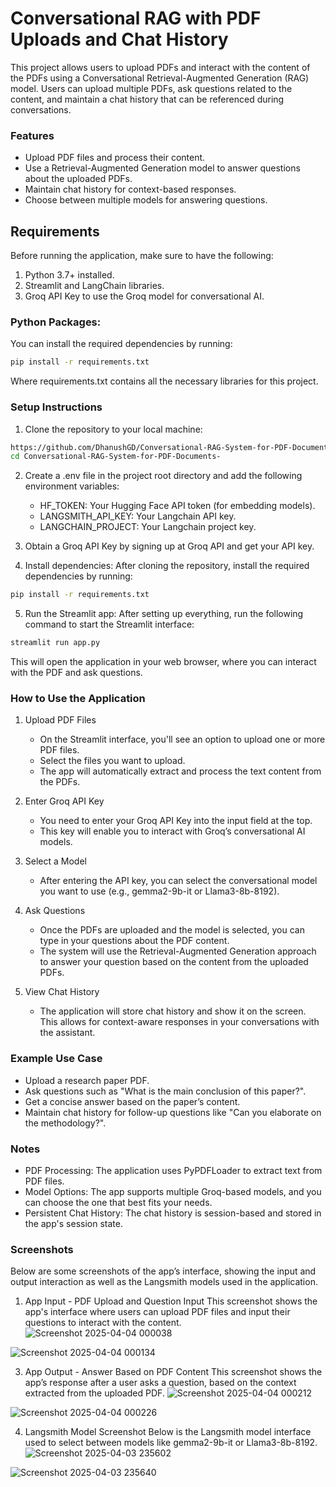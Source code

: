 # Conversational RAG with PDF Uploads and Chat History
This project allows users to upload PDFs and interact with the content of the PDFs using a Conversational Retrieval-Augmented Generation (RAG) model. Users can upload multiple PDFs, ask questions related to the content, and maintain a chat history that can be referenced during conversations.

### Features
- Upload PDF files and process their content.
- Use a Retrieval-Augmented Generation model to answer questions about the uploaded PDFs.
- Maintain chat history for context-based responses.
- Choose between multiple models for answering questions.
  
## Requirements
Before running the application, make sure to have the following:
1. Python 3.7+ installed.
2. Streamlit and LangChain libraries.
3. Groq API Key to use the Groq model for conversational AI.

### Python Packages:
You can install the required dependencies by running:

```bash
pip install -r requirements.txt
```
Where requirements.txt contains all the necessary libraries for this project.

### Setup Instructions
1. Clone the repository to your local machine:
```bash
https://github.com/DhanushGD/Conversational-RAG-System-for-PDF-Documents-
cd Conversational-RAG-System-for-PDF-Documents-
```

2. Create a .env file in the project root directory and add the following environment variables:
    - HF_TOKEN: Your Hugging Face API token (for embedding models).
    - LANGSMITH_API_KEY: Your Langchain API key.
    - LANGCHAIN_PROJECT: Your Langchain project key.

3. Obtain a Groq API Key by signing up at Groq API and get your API key.

4. Install dependencies:
After cloning the repository, install the required dependencies by running:
```bash
pip install -r requirements.txt
```

5. Run the Streamlit app:
After setting up everything, run the following command to start the Streamlit interface:
```bash
streamlit run app.py
```
This will open the application in your web browser, where you can interact with the PDF and ask questions.

### How to Use the Application
1. Upload PDF Files
    - On the Streamlit interface, you'll see an option to upload one or more PDF files.
    - Select the files you want to upload.
    - The app will automatically extract and process the text content from the PDFs.

2. Enter Groq API Key
    - You need to enter your Groq API Key into the input field at the top.
    - This key will enable you to interact with Groq’s conversational AI models.

3. Select a Model
    - After entering the API key, you can select the conversational model you want to use (e.g., gemma2-9b-it or Llama3-8b-8192).

4. Ask Questions
    - Once the PDFs are uploaded and the model is selected, you can type in your questions about the PDF content.
    - The system will use the Retrieval-Augmented Generation approach to answer your question based on the content from the uploaded PDFs.

5. View Chat History
    - The application will store chat history and show it on the screen. This allows for context-aware responses in your conversations with the assistant.

### Example Use Case
- Upload a research paper PDF.
- Ask questions such as "What is the main conclusion of this paper?".
- Get a concise answer based on the paper’s content.
- Maintain chat history for follow-up questions like "Can you elaborate on the methodology?".

### Notes
- PDF Processing: The application uses PyPDFLoader to extract text from PDF files.
- Model Options: The app supports multiple Groq-based models, and you can choose the one that best fits your needs.
- Persistent Chat History: The chat history is session-based and stored in the app's session state.

### Screenshots
Below are some screenshots of the app’s interface, showing the input and output interaction as well as the Langsmith models used in the application.

1. App Input - PDF Upload and Question Input
This screenshot shows the app's interface where users can upload PDF files and input their questions to interact with the content.
![Screenshot 2025-04-04 000038](https://github.com/user-attachments/assets/9559d81a-2b22-4455-90b6-75eb21c6462e)

![Screenshot 2025-04-04 000134](https://github.com/user-attachments/assets/821829c9-8e13-4c9c-84be-a087d2b0f91f)

3. App Output - Answer Based on PDF Content
This screenshot shows the app’s response after a user asks a question, based on the context extracted from the uploaded PDF.
![Screenshot 2025-04-04 000212](https://github.com/user-attachments/assets/2b00a0e0-c866-48c3-a1ba-ad2e8a6c1611)

![Screenshot 2025-04-04 000226](https://github.com/user-attachments/assets/635cff31-dfb1-45cc-988a-bd0a72b6d26f)

4. Langsmith Model Screenshot
Below is the Langsmith model interface used to select between models like gemma2-9b-it or Llama3-8b-8192.
![Screenshot 2025-04-03 235602](https://github.com/user-attachments/assets/2fb12bc1-3106-4109-a0f0-3655483e6f48)

![Screenshot 2025-04-03 235640](https://github.com/user-attachments/assets/c2334fd5-0bce-4667-bcc0-a7a88525708d)



